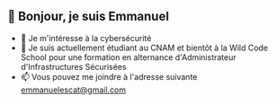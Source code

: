 ## **👋 Bonjour, je suis Emmanuel**
- 👀 Je m'intéresse à la cybersécurité
- 🌱 Je suis actuellement étudiant au CNAM et bientôt à la Wild Code School pour une formation en alternance d'Administrateur d'Infrastructures Sécurisées
- 📫 Vous pouvez me joindre à l'adresse suivante emmanuelescat@gmail.com

<!---
manuescat/manuescat is a ✨ special ✨ repository because its `README.md` (this file) appears on your GitHub profile.
You can click the Preview link to take a look at your changes.
--->
